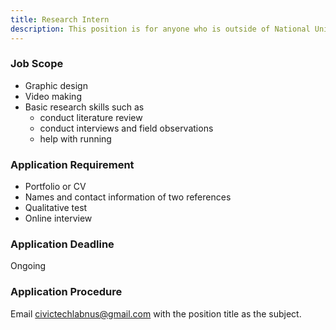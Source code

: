 ```yaml
---
title: Research Intern
description: This position is for anyone who is outside of National University of Singapore and wants to have some experience with our lab. Interns will be either unpaid or paid, depending on the mutually accepted agreement between the interns and the lab.
---
```


### Job Scope

- Graphic design
- Video making
- Basic research skills such as
  - conduct literature review
  - conduct interviews and field observations
  - help with running

### Application Requirement

- Portfolio or CV
- Names and contact information of two references
- Qualitative test
- Online interview

### Application Deadline

Ongoing

### Application Procedure

Email <a href="mailto:civictechlabnus@gmail.com">civictechlabnus@gmail.com</a> with the position title as the subject.

